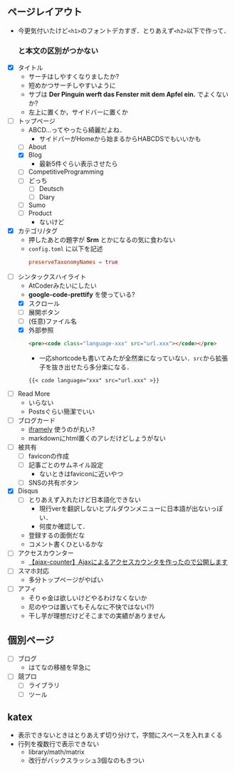 ## ページレイアウト
- 今更気付いたけど`<h1>`のフォントデカすぎ．とりあえず`<h2>`以下で作って．<h3>と本文の区別がつかない
- [x] タイトル
    - サーチはしやすくなりましたか?
    - 短めかつサーチしやすいように
    - サブは **Der Pinguin werft das Fenster mit dem Apfel ein.** でよくないか?
    - 左上に置くか，サイドバーに置くか
- [ ] トップページ
    - ABCD…ってやったら綺麗だよね．
        - サイドバーがHomeから始まるからHABCDSでもいいかも
    - [ ] About
    - [x] Blog
        - 最新5件ぐらい表示させたら
    - [ ] CompetitiveProgramming
    - [ ] どっち
        - [ ] Deutsch
        - [ ] Diary
    - [ ] Sumo
    - [ ] Product
        - ないけど
- [x] カテゴリ/タグ
    - 押したあとの題字が **Srm** とかになるの気に食わない
    - `config.toml` に以下を記述
        ```toml
        preserveTaxonomyNames = true
        ```
- [ ] シンタックスハイライト
    - AtCoderみたいにしたい
    - **google-code-prettify** を使っている?
    - [x] スクロール
    - [ ] 展開ボタン
    - [ ] (任意)ファイル名
    - [x] 外部参照
        ```html
        <pre><code class="language-xxx" src="url.xxx"></code></pre>
        ```
        - 一応shortcodeも書いてみたが全然楽になっていない．`src`から拡張子を抜き出せたら多分楽になる．
        ```
        {{< code language="xxx" src="url.xxx" >}}
        ```
- [ ] Read More
    - いらない
    - Postsぐらい簡潔でいい
- [ ] ブログカード
    - [iframely](https://iframely.com/) 使うのが丸い?
    - markdownにhtml置くのアレだけどしょうがない
- [ ] 被共有
    - [ ] faviconの作成
    - [ ] 記事ごとのサムネイル設定
        - ないときはfaviconに近いやつ
    - [ ] SNSの共有ボタン
- [x] Disqus
    - [ ] とりあえず入れたけど日本語化できない
        - 現行verを翻訳しないとプルダウンメニューに日本語が出ないっぽい．
        - 何度か確認して．
    - 登録するの面倒だな
    - コメント書くひといるかな
- [ ] アクセスカウンター
    - [【ajax-counter】Ajaxによるアクセスカウンタを作ったので公開します](https://shirokai.hatenablog.com/entry/ajax-counter)
- [ ] スマホ対応
    - 多分トップページがやばい
- [ ] アフィ
    - そりゃ金は欲しいけどやるわけなくないか
    - 尼のやつは置いてもそんなに不快ではない(?)
    - 干し芋が理想だけどそこまでの実績がありません

## 個別ページ
- [ ] ブログ
    - はてなの移植を早急に
- [ ] 競プロ
    - [ ] ライブラリ
    - [ ] ツール

## katex
- 表示できないときはとりあえず切り分けて，字間にスペースを入れまくる
- 行列を複数行で表示できない
    - library/math/matrix
    - 改行がバックスラッシュ3個なのもきつい
